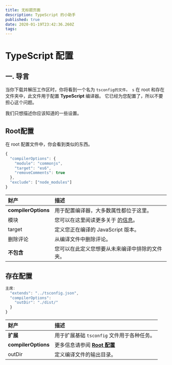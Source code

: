 ```yaml
---
title: 无标题页面
description: TypeScript 的小助手
published: true
date: 2020-01-19T23:42:36.260Z
tags:
---
```


# TypeScript 配置

## 一. 导言

当你下载并解压工作区时，你将看到一个名为 `tsconfig的文件。 s` 在 root 和存在文件夹中，此文件用于配置 **TypeScript** 编译器。 它已经为您配置了，所以不要担心这个问题。

我们只想描述你应该知道的一些设置。

## Root配置

在 root 配置文件中，你会看到类似的东西。

```javascript
{
  "compilerOptions": {
    "module": "commonjs",
    "target": "es6",
    "removeComments": true
  },
  "exclude": ["node_modules"]
}
```

| 财产                  | 描述                                                                             |
|:------------------- |:------------------------------------------------------------------------------ |
| **compilerOptions** | 用于配置编译器，大多数属性都位于这里。                                                            |
| 模块                  | 您可以在这里阅读更多关于 [的信息](https://www.typescriptlang.org/docs/handbook/modules.html)。 |
| target              | 定义您正在编译的 JavaScript 版本。                                                        |
| 删除评论                | 从编译文件中删除评论。                                                                    |
| **不包含**             | 您可以在此定义您想要从未来编译中排除的文件夹。                                                        |

## 存在配置

```javascript
主席:
  "extends": "../tsconfig.json",
  "compilerOptions":
    "outDir": "./dist/"
  }
}
```

| 财产                  | 描述                                                               |
|:------------------- |:---------------------------------------------------------------- |
| **扩展**              | 用于扩展基础 `tsconfig` 文件用于各种任务。                                      |
| **compilerOptions** | 更多信息请参阅 [**Root 配置**](/dev/presence/tsconfig#root-configuration) |
| outDir              | 定义编译文件的输出目录。                                                     |